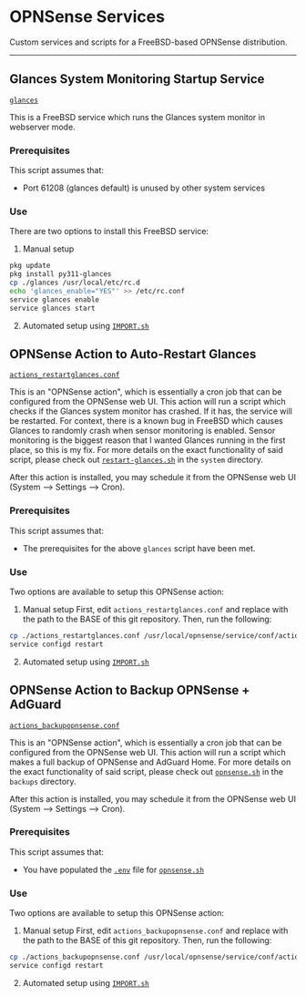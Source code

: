 # OPNSense Services

Custom services and scripts for a FreeBSD-based OPNSense distribution.

---

## Glances System Monitoring Startup Service
[`glances`](glances)

This is a FreeBSD service which runs the Glances system monitor in webserver mode.

### Prerequisites
This script assumes that:
- Port 61208 (glances default) is unused by other system services

### Use
There are two options to install this FreeBSD service:

1. Manual setup

```sh
pkg update
pkg install py311-glances
cp ./glances /usr/local/etc/rc.d
echo 'glances_enable="YES"' >> /etc/rc.conf
service glances enable
service glances start
```


2. Automated setup using [`IMPORT.sh`](IMPORT.sh)




## OPNSense Action to Auto-Restart Glances
[`actions_restartglances.conf`](actions_restartglances.conf)

This is an "OPNSense action", which is essentially a cron job that can be configured from the OPNSense web UI.
This action will run a script which checks if the Glances system monitor has crashed. If it has, the service will be restarted.
For context, there is a known bug in FreeBSD which causes Glances to randomly crash when sensor monitoring is enabled.
Sensor monitoring is the biggest reason that I wanted Glances running in the first place, so this is my fix.
For more details on the exact functionality of said script, please check out [`restart-glances.sh`](../../../system/restart-glances.sh) in the `system` directory.

After this action is installed, you may schedule it from the OPNSense web UI (System --> Settings --> Cron).

### Prerequisites
This script assumes that:
- The prerequisites for the above `glances` script have been met.

### Use
Two options are available to setup this OPNSense action:

1. Manual setup
First, edit `actions_restartglances.conf` and replace <scriptsdir> with the path to the BASE of this git repository.
Then, run the following:

```sh
cp ./actions_restartglances.conf /usr/local/opnsense/service/conf/actions.d
service configd restart
```

2. Automated setup using [`IMPORT.sh`](IMPORT.sh)




## OPNSense Action to Backup OPNSense + AdGuard
[`actions_backupopnsense.conf`](actions_backupopnsense.conf)

This is an "OPNSense action", which is essentially a cron job that can be configured from the OPNSense web UI.
This action will run a script which makes a full backup of OPNSense and AdGuard Home.
For more details on the exact functionality of said script, please check out [`opnsense.sh`](../../../backup/opnsense.sh) in the `backups` directory.

After this action is installed, you may schedule it from the OPNSense web UI (System --> Settings --> Cron).

### Prerequisites
This script assumes that:
- You have populated the [`.env`](../../../backup/sample.env) file for [`opnsense.sh`](../../../backup/opnsense..sh)

### Use
Two options are available to setup this OPNSense action:

1. Manual setup
First, edit `actions_backupopnsense.conf` and replace <scriptsdir> with the path to the BASE of this git repository.
Then, run the following:

```sh
cp ./actions_backupopnsense.conf /usr/local/opnsense/service/conf/actions.d
service configd restart
```

2. Automated setup using [`IMPORT.sh`](IMPORT.sh)
